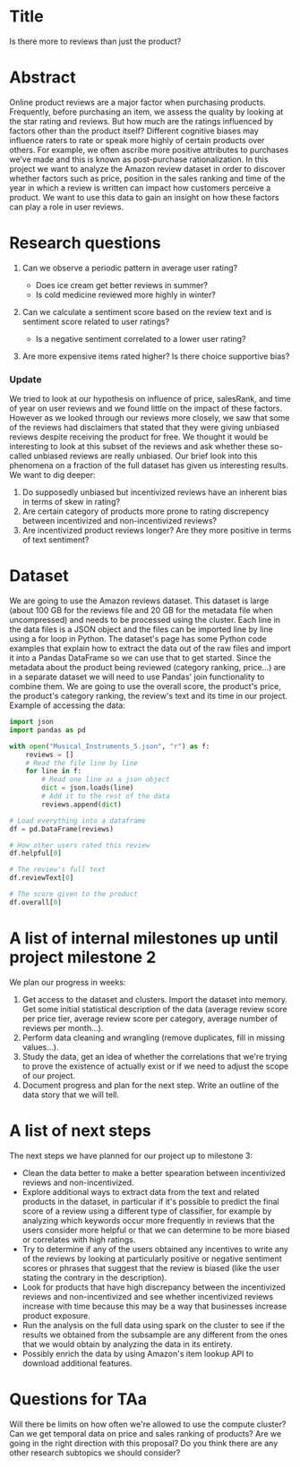# Title
Is there more to reviews than just the product?

# Abstract
Online product reviews are a major factor when purchasing products. Frequently, before purchasing an item, we assess the quality by looking at the star rating and reviews. But how much are the ratings influenced by factors other than the product itself? Different cognitive biases may influence raters to rate or speak more highly of certain products over others. For example, we often ascribe more positive attributes to purchases we’ve made and this is known as post-purchase rationalization. In this project we want to analyze the Amazon review dataset in order to discover whether factors such as price, position in the sales ranking and time of the year in which a review is written can impact how customers perceive a product. We want to use this data to gain an insight on how these factors can play a role in user reviews.



# Research questions
1. Can we observe a periodic pattern in average user rating?
    * Does ice cream get better reviews in summer?
    * Is cold medicine reviewed more highly in winter?

2. Can we calculate a sentiment score based on the review text and is sentiment score related to user ratings?
    * Is a negative sentiment correlated to a lower user rating?

3. Are more expensive items rated higher? Is there choice supportive bias?

### Update
We tried to look at our hypothesis on influence of price, salesRank, and time of year on user reviews and we found little on the impact of these factors. However as we looked through our reviews more closely, we saw that some of the reviews had disclaimers that stated that they were giving unbiased reviews despite receiving the product for free. We thought it would be interesting to look at this subset of the reviews and ask whether these so-called unbiased reviews are really unbiased. Our brief look into this phenomena on a fraction of the full dataset has given us interesting results. We want to dig deeper:

1. Do supposedly unbiased but incentivized reviews have an inherent bias in terms of skew in rating?
2. Are certain category of products more prone to rating discrepency between incentivized and non-incentivized reviews?
3. Are incentivized product reviews longer? Are they more positive in terms of text sentiment?


# Dataset
We are going to use the Amazon reviews dataset. This dataset is large (about 100 GB for the reviews file and 20 GB for the metadata file when uncompressed) and needs to be processed using the cluster. Each line in the data files is a JSON object and the files can be imported line by line using a for loop in Python. The dataset's page has some Python code examples that explain how to extract the data out of the raw files and import it into a Pandas DataFrame so we can use that to get started. Since the metadata about the product being reviewed (category ranking, price...) are in a separate dataset we will need to use Pandas' join functionality to combine them. We are going to use the overall score, the product's price, the product's category ranking, the review's text and its time in our project.
Example of accessing the data:
```python
import json
import pandas as pd

with open("Musical_Instruments_5.json", "r") as f:
    reviews = []
    # Read the file line by line
    for line in f:
    	# Read one line as a json object
        dict = json.loads(line)
        # Add it to the rest of the data
        reviews.append(dict)

# Load everything into a dataframe
df = pd.DataFrame(reviews)

# How other users rated this review
df.helpful[0]

# The review's full text
df.reviewText[0]

# The score given to the product
df.overall[0]
```

# A list of internal milestones up until project milestone 2
We plan our progress in weeks:
1. Get access to the dataset and clusters. Import the dataset into memory. Get some initial statistical description of the data (average review score per price tier, average review score per category, average number of reviews per month...).
2. Perform data cleaning and wrangling (remove duplicates, fill in missing values...).
3. Study the data, get an idea of whether the correlations that we're trying to prove the existence of actually exist or if we need to adjust the scope of our project.
4. Document progress and plan for the next step. Write an outline of the data story that we will tell.


# A list of next steps
The next steps we have planned for our project up to milestone 3:
* Clean the data better to make a better spearation between incentivized reviews and non-incentivized.
* Explore additional ways to extract data from the text and related products in the dataset, in particular if it's possible to predict the final score of a review using a different type of classifier, for example by analyzing which keywords occur more frequently in reviews that the users consider more helpful or that we can determine to be more biased or correlates with high ratings.
* Try to determine if any of the users obtained any incentives to write any of the reviews by looking at particularly positive or negative sentiment scores or phrases that suggest that the review is biased (like the user stating the contrary in the description).
* Look for products that have high discrepancy between the incentivized reviews and non-incentivized and see whether incentivized reviews increase with time because this may be a way that businesses increase product exposure.
* Run the analysis on the full data using spark on the cluster to see if the results we obtained from the subsample are any different from the ones that we would obtain by analyzing the data in its entirety.
* Possibly enrich the data by using Amazon's item lookup API to download additional features.


# Questions for TAa
Will there be limits on how often we're allowed to use the compute cluster?
Can we get temporal data on price and sales ranking of products?
Are we going in the right direction with this proposal? Do you think there are any other research subtopics we should consider?

